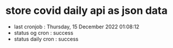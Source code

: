 # store covid daily api as json data

- last cronjob : Thursday, 15 December 2022 01:08:12
- status og cron : success
- status daily cron : success
      
      